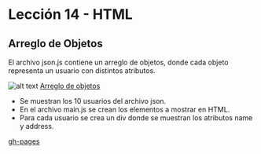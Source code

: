 # Lección 14 - HTML
## Arreglo de Objetos

El archivo json.js contiene un arreglo de objetos, donde cada objeto representa un usuario con distintos atributos.

![alt text](https://github.com/PaulaPonce/ejercicio2-atributosJSON/blob/master/assets/img/json.JPG)
[Arreglo de objetos](https://jsonplaceholder.typicode.com/users)

* Se muestran los 10 usuarios del archivo json. 
* En el archivo main.js se crean los elementos a mostrar en HTML. 
* Para cada usuario se crea un div donde se muestran los atributos name y address.

[gh-pages](https://paulaponce.github.io/ejercicio2-atributosJSON/)